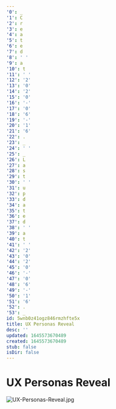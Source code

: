 ```yaml
---
'0': _
'1': C
'2': r
'3': e
'4': a
'5': t
'6': e
'7': d
'8': ' '
'9': a
'10': t
'11': ' '
'12': '2'
'13': '0'
'14': '2'
'15': '0'
'16': '-'
'17': '0'
'18': '6'
'19': '-'
'20': '1'
'21': '6'
'22': .
'23': _
'24': ' '
'25': _
'26': L
'27': a
'28': s
'29': t
'30': ' '
'31': u
'32': p
'33': d
'34': a
'35': t
'36': e
'37': d
'38': ' '
'39': a
'40': t
'41': ' '
'42': '2'
'43': '0'
'44': '2'
'45': '0'
'46': '-'
'47': '0'
'48': '6'
'49': '-'
'50': '1'
'51': '6'
'52': .
'53': _
id: 5wnb0z41ogz846rmzhfte5x
title: UX Personas Reveal
desc: ''
updated: 1645573670489
created: 1645573670489
stub: false
isDir: false
---
```


# UX Personas Reveal


![UX-Personas-Reveal.jpg](/assets/ux-personas-reveal-0ib1ry6w4z5y.jpg)

